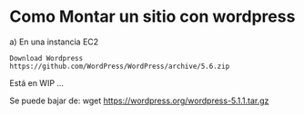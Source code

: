 # Como Montar un sitio con wordpress

a) En una instancia EC2

    Download Wordpress
    https://github.com/WordPress/WordPress/archive/5.6.zip


Está en WIP ...

Se puede bajar de:
wget https://wordpress.org/wordpress-5.1.1.tar.gz